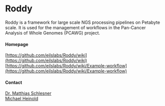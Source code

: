 # Roddy
Roddy is a framework for large scale NGS processing pipelines on Petabyte scale. It is used for the management of workflows in the Pan-Cancer Analysis of Whole Genomes (PCAWG) project.

#### Homepage
[https://github.com/eilslabs/Roddy/wiki](https://github.com/eilslabs/Roddy/wiki)<br/>
[https://github.com/eilslabs/Roddy/wiki/Example-workflow](https://github.com/eilslabs/Roddy/wiki/Example-workflow)

#### Contact
[Dr. Matthias Schlesner](http://congo.embl.de/hd-hub/dr-matthias-schlesner/)<br/>
[Michael Heinold](http://congo.embl.de/hd-hub/michael-heinold/)

